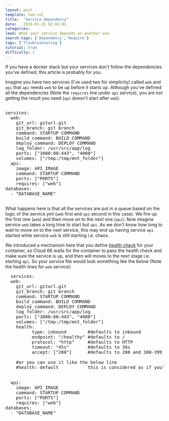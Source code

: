 ```yaml
---
layout: post
template: two-col
title:  "Service Dependency"
date:   2016-01-21 01:01:01
categories:
lead: When your service depends on another one
search-tags: ['Dependency','Require']
tags: ['Troubleshooting']
tutorial: true
difficulty: 1
---
```


If you have a docker stack but your services don't follow the dependencies you've defined, this article is probably for you.

Imagine you have two services (I've used two for simplicity) called `web` and `api` that `api` needs `web` to be up before it starts up. Although you've defined all the dependencies (Note the `requires` line under `api` service), you are not getting the result you need (`api` doesn't start after `web`).

<pre class="prettyprint">

services:
  web:
    git_url: giturl.git
    git_branch: git branch   
    command: STARTUP COMMAND               
    build_command: BUILD COMMAND        
    deploy_command: DEPLOY COMMAND       
    log_folder: /usr/src/app/log          
    ports: ["3000:80:443", "4000"]        
    volumes: ["/tmp:/tmp/mnt_folder"]     
  api:
    image: API_IMAGE              
    command: STARTUP COMMAND                 
    ports: ["PORTS"]                  
    requires: ["web"]                     
databases:
  - "DATABASE_NAME"
  </pre>

  What happens here is that all the services are put in a queue based on the logic of the service.yml (`web` first and `api` second in this case). We fire up the first one (`web`) and then move on to the next one (`api`). Now imagine service `web` takes a long time to start but `api`. As we don't know how long to wait to move on to the next service, this may end up having service `api` started while service `web` is still starting i.e. chaos.

  We introduced a mechanism here that you define [health check](http://help.cloud66.com/managing-your-stack/service-life-cycle-management#health) for your container, so Cloud 66 waits for the container to pass the health check and make sure the service is up, and then will moves to the next stage i.e. starting `api`. So your service file would look something like the below (Note the health lines for `web` service):

<pre class="prettyprint">
  services:
  web:
    git_url: giturl.git
    git_branch: git branch   
    command: STARTUP COMMAND               
    build_command: BUILD COMMAND        
    deploy_command: DEPLOY COMMAND       
    log_folder: /usr/src/app/log          
    ports: ["3000:80:443", "4000"]        
    volumes: ["/tmp:/tmp/mnt_folder"]     
    health:                    
          type: inbound        #defaults to inbound
          endpoint: "/healthy" #defaults to /
          protocol: "http"     #defaults to HTTP
          timeout: "45s"       #defaults to 30s
          accept: ["200"]      #defaults to 200 and 300-399

    #or you can use it like the below line
    #health: default           this is considered as if you've defined all the values to default      


  api:
    image: API_IMAGE              
    command: STARTUP COMMAND                 
    ports: ["PORTS"]                  
    requires: ["web"]                     
databases:
  - "DATABASE_NAME"
   </pre>
